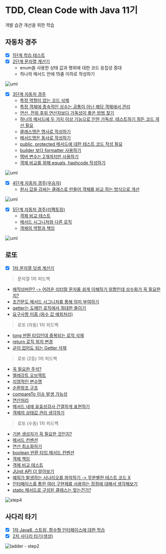 # TDD, Clean Code with Java 11기

개발 습관 개선을 위한 학습

## 자동차 경주

* [x] [1단게 학습 테스트](https://github.com/next-step/java-racingcar/pull/1847#pullrequestreview-601760737)
* [x] [2단계 문자열 계산기](https://github.com/next-step/java-racingcar/pull/1914#pullrequestreview-605336872)
  * enum을 사용한 상태 값과 행위에 대한 코드 응집성 증대
  * 하나의 메서드 안에 15줄 이하로 작성하기

![uml](../.gitbook/assets/Constants.png)

* [x] [3단계 자동차 경주](https://github.com/next-step/java-racingcar/pull/1960#pullrequestreview-607170886)
  * [특정 역할이 없는 코드 삭제](https://github.com/next-step/java-racingcar/pull/1960#discussion_r589048328)
  * [특정 객체에 종속적인 상수는 공통이 아닌 해당 객체에서 관리](https://github.com/next-step/java-racingcar/pull/1960#discussion_r589048600)
  * [연산, 전위 후위 연산자보다 가독성이 좋은 방법 찾기](https://github.com/next-step/java-racingcar/pull/1960#discussion_r589049127)
  * [하나의 메서드에 두 가지 이상 기능으로 인한 가독성, 테스트하기 힘든 코드 개선 필요](https://github.com/next-step/java-racingcar/pull/1960#discussion_r589050223)
  * [클래스명은 명사로 작성하기](https://github.com/next-step/java-racingcar/pull/1960#discussion_r590055725)
  * [메서드명은 동사로 작성하기](https://github.com/next-step/java-racingcar/pull/1960#discussion_r590056162)
  * [public, protected 메서드에 대한 테스트 코드 작성 필요](https://github.com/next-step/java-racingcar/pull/1960#discussion_r590072116)
  * [builder 보다 formatter 사용하기](https://github.com/next-step/java-racingcar/pull/1960#discussion_r590075327)
  * [멤버 변수는 2개까지만 사용하기](https://github.com/next-step/java-racingcar/pull/1960#discussion_r590078081)
  * [객체 비교를 위해 equals, hashcode 작성하기](https://github.com/next-step/java-racingcar/pull/1960#discussion_r590105669)

![uml](../.gitbook/assets/RequestRacingGame.png)

* [x] [4단계 자동차 경주\(우승자\)](https://github.com/next-step/java-racingcar/pull/2013)
  * [원시 값을 감싸는 클래스로 만들어 객체를 비교 하는 방식으로 개선](https://github.com/next-step/java-racingcar/pull/2013#pullrequestreview-609736875)

![uml](../.gitbook/assets/step4.png)

* [x] [5단계 자동차 경주\(리펙토링\)](https://github.com/next-step/java-racingcar/pull/2037)
  * [객체 비교 테스트](https://github.com/next-step/java-racingcar/pull/2037#discussion_r593197783)
  * [메서드 시그니처와 다른 로직](https://github.com/next-step/java-racingcar/pull/2037#discussion_r593202597)
  * [객체의 역할과 책임](https://github.com/next-step/java-racingcar/pull/2037#discussion_r593203847)

![uml](../.gitbook/assets/step5.png)

## 로또

* [x] [1차 문자열 덧셈 계산기](https://github.com/next-step/java-lotto/pull/1242)

> 문자열 1차 피드백

* [매직넘버란? -&gt; 어려운 리터럴 문자를 쉽게 이해하기 위함인데 상수화가 꼭 필요한지?](https://github.com/next-step/java-lotto/pull/1242#discussion_r594298154)
* [조건문도 메서드 시그니처를 통해 의미 부여하기](https://github.com/next-step/java-lotto/pull/1242#discussion_r594304155)
* [getter는 도메인 로직에서 최대한 줄이기](https://github.com/next-step/java-lotto/pull/1242#discussion_r594307685)
* [요구사항 미흡 \(음수 값 예외처리\)](https://github.com/next-step/java-lotto/pull/1242#discussion_r594310922)

> 로또 \(자동\) 1차 피드백

* [long 반환 타입인데 중복되는 로직 삭제](https://github.com/next-step/java-lotto/pull/1255#discussion_r595985358)
* [return 로직 위치 변경](https://github.com/next-step/java-lotto/pull/1255#discussion_r595986529)
* [굳이 없어도 되는 Getter 삭제](https://github.com/next-step/java-lotto/pull/1255#discussion_r595990045)

> 로또 \(2등\) 1차 피드백

* [꼭 필요한 주석?](https://github.com/next-step/java-lotto/pull/1261#discussion_r596771924)
* [엘레강트 오브젝트](https://github.com/next-step/java-lotto/pull/1261#discussion_r596800376)
* [지엽적인 변수명](https://github.com/next-step/java-lotto/pull/1261#discussion_r596801645)
* [순환참조 구조](https://github.com/next-step/java-lotto/pull/1261#discussion_r596803272)
* [compareTo 이슈 발생 가능성](https://github.com/next-step/java-lotto/pull/1261#discussion_r596806649)
* [연산처리](https://github.com/next-step/java-lotto/pull/1261#discussion_r596810848)
* [메서드 내에 유효성검사 간결하게 표현하기](https://github.com/next-step/java-lotto/pull/1261#discussion_r596825348)
* [객체의 상태값 관리 생각하기](https://github.com/next-step/java-lotto/pull/1261#discussion_r596829039)

> 로또 \(수동\) 1차 피드백

* [기본 생성자가 꼭 필요한 것인지?](https://github.com/next-step/java-lotto/pull/1273#discussion_r598077223)
* [메서드 컨벤션](https://github.com/next-step/java-lotto/pull/1273#discussion_r598077620)
* [연산 최소화하기](https://github.com/next-step/java-lotto/pull/1273#discussion_r598077940)
* [boolean 반환 타입 메서드 컨벤션](https://github.com/next-step/java-lotto/pull/1273#discussion_r598078056)
* [객체 책임](https://github.com/next-step/java-lotto/pull/1273#discussion_r598078595)
* [객체 비교 테스트](https://github.com/next-step/java-lotto/pull/1273#discussion_r598078862)
* [JUnit API 더 알아보기](https://github.com/next-step/java-lotto/pull/1273#discussion_r598078901)
* [예외가 발생하는 시나리오를 파악하기 -&gt; 무분별한 테스트 코드 X](https://github.com/next-step/java-lotto/pull/1273#discussion_r598079069)
* [인터페이스를 통한 여러 구현체를 사용하는 장점에 대해서 생각해보기](https://github.com/next-step/java-lotto/pull/1273#discussion_r598079685)
* [static 메서드로 구성된 클래스는 맞는건가?](https://github.com/next-step/java-lotto/pull/1273#discussion_r598080023)

![step4](../.gitbook/assets/lotto-step4.png)

## 사다리 타기

* [x] [1차 Java8, 스트림, 함수형 인터페이스에 대한 학습](https://github.com/next-step/java-ladder/pull/829)
* [x] [2차 사다리 타기\(생성\)](https://github.com/next-step/java-ladder/pull/841)

![ladder - step2](../.gitbook/assets/ladder2.png)
